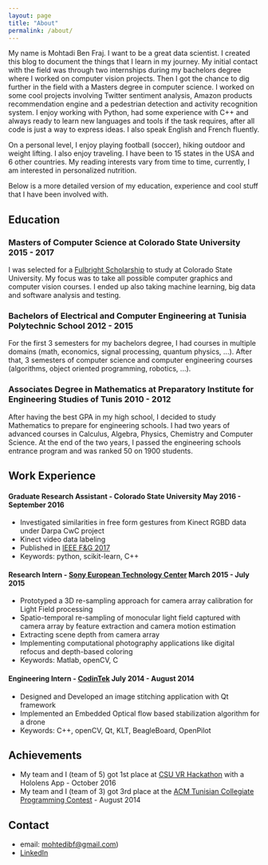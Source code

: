 ```yaml
---
layout: page
title: "About"
permalink: /about/
---
```


My name is Mohtadi Ben Fraj. I want to be a great data scientist. I created this blog to document the things that I learn in my journey. My initial contact with the field was through two internships during my bachelors degree where I worked on computer vision projects. Then I got the chance to dig further in the field with a Masters degree in computer science. I worked on some cool projects involving Twitter sentiment analysis, Amazon products recommendation engine and a pedestrian detection and activity recognition system. I enjoy working with Python, had some experience with C++ and always ready to learn new languages and tools if the task requires, after all code is just a way to express ideas. I also speak English and French fluently.

On a personal level, I enjoy playing football (soccer), hiking outdoor and weight lifting. I also enjoy traveling. I have been to 15 states in the USA and 6 other countries. My reading interests vary from time to time, currently, I am interested in personalized nutrition.

Below is a more detailed version of my education, experience and cool stuff that I have been involved with.

## Education

### Masters of Computer Science at Colorado State University 2015 - 2017

I was selected for a [Fulbright Scholarship](https://www.cies.org/about-us/what-fulbright) to study at Colorado State University. My focus was to take all possible computer graphics and computer vision courses. I ended up also taking machine learning, big data and software analysis and testing.

### Bachelors of Electrical and Computer Engineering at Tunisia Polytechnic School 2012 - 2015

For the first 3 semesters for my bachelors degree, I had courses in multiple domains (math, economics, signal processing, quantum physics, ...). After that, 3 semesters of computer science and computer engineering courses (algorithms, object oriented programming, robotics, ...).

### Associates Degree in Mathematics at Preparatory Institute for Engineering Studies of Tunis 2010 - 2012

After having the best GPA in my high school, I decided to study Mathematics to prepare for engineering schools. I had two years of advanced courses in Calculus, Algebra, Physics, Chemistry and Computer Science. At the end of the two years, I passed the engineering schools entrance program and was ranked 50 on 1900 students.

## Work Experience

#### Graduate Research Assistant - Colorado State University May 2016 - September 2016
- Investigated similarities in free form gestures from Kinect RGBD data under Darpa CwC project
- Kinect video data labeling
- Published in [IEEE F&G 2017](http://www.cs.colostate.edu/~draper/papers/wang_fg17.pdf)
- Keywords: python, scikit-learn, C++


#### Research Intern - [Sony European Technology Center](http://www.stuttgart.sony.de/home/departments/eutec0.html) March 2015 - July 2015
- Prototyped a 3D re-sampling approach for camera array calibration for Light Field processing
- Spatio-temporal re-sampling of monocular light field captured with camera array by feature extraction and camera motion estimation
- Extracting scene depth from camera array
- Implementing computational photography applications like digital refocus and depth-based coloring
- Keywords: Matlab, openCV, C


#### Engineering Intern - [CodinTek](https://www.linkedin.com/company/codintek/) July 2014 - August 2014
- Designed and Developed an image stitching application with Qt framework
- Implemented an Embedded Optical flow based stabilization algorithm for a drone
- Keywords: C++, openCV, Qt, KLT, BeagleBoard, OpenPilot

## Achievements
- My team and I (team of 5) got 1st place at [CSU VR Hackathon](https://vpr.colostate.edu/virtualreality/hackathon/) with a Hololens App - October 2016
- My team and I (team of 3) got 3rd place at the [ACM Tunisian Collegiate Programming Contest](https://icpc.baylor.edu/) - August 2014

## Contact
- email: mohtedibf@gmail.com)
- [LinkedIn](https://www.linkedin.com/in/mohtadibenfraj)
